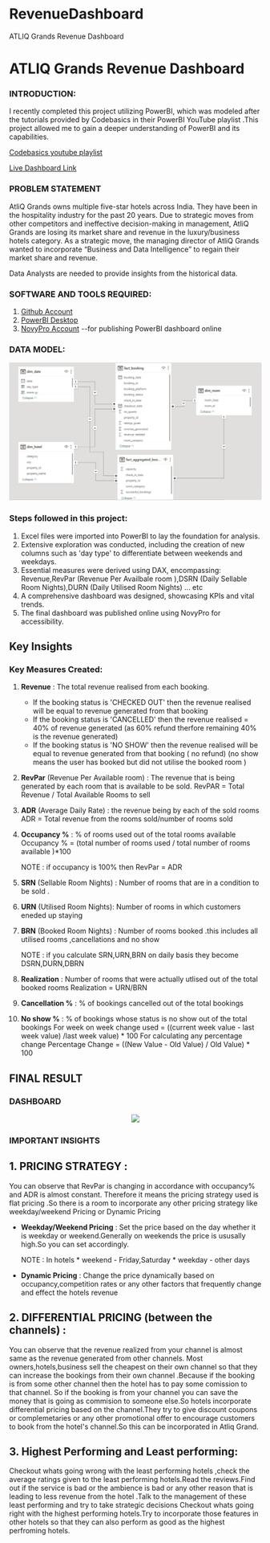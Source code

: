 # RevenueDashboard
ATLIQ Grands Revenue Dashboard
# ATLIQ Grands Revenue Dashboard
### INTRODUCTION:

I recently completed this project utilizing PowerBI, which was modeled after the tutorials provided by Codebasics in their PowerBI YouTube playlist .This project allowed me to gain a deeper understanding of PowerBI and its capabilities.

[Codebasics youtube playlist](https://www.youtube.com/watch?v=tT4V7zguCnc)

[Live Dashboard Link]([https://app.powerbi.com/view?r=eyJrIjoiMmJmMzRjYjgtOTZhNy00ZGVkLTg2YjEtZTY0MDcxMDM3ZGRiIiwidCI6ImRmODY3OWNkLWE4MGUtNDVkOC05OWFjLWM4M2VkN2ZmOTVhMCJ9&pageName=ReportSection40e6fb4b5493ba29ec91](https://app.powerbi.com/view?r=eyJrIjoiYTk5MzcxMTAtMjExZC00ZWVlLTg1NzUtMjE3Mzg4YjgxOGU0IiwidCI6ImRmODY3OWNkLWE4MGUtNDVkOC05OWFjLWM4M2VkN2ZmOTVhMCJ9))

### PROBLEM STATEMENT
AtliQ Grands owns multiple five-star hotels across India. They have been in the hospitality industry for the past 20 years. Due to strategic moves from other competitors and ineffective decision-making in management, AtliQ Grands are losing its market share and revenue in the luxury/business hotels category. As a strategic move, the managing director of AtliQ Grands wanted to incorporate “Business and Data Intelligence” to regain their market share and revenue. 

Data Analysts are needed to provide insights from the historical data.


### SOFTWARE AND TOOLS REQUIRED:

1. [Github Account](https://github.com)
2. [PowerBI Desktop](https://www.microsoft.com/en-us/download/details.aspx?id=58494)
3. [NovyPro Account](https://www.novypro.com/)  --for publishing PowerBI dashboard online

### DATA MODEL:
<div align="center" >
<img height:"100" width:"100" src="https://github.com/bavithaboina/RevenueDashboard/blob/main/img/Reveue_dashboard_data_model.jpg">
</div>

### Steps followed in this project:
1. Excel files were imported into PowerBI to lay the foundation for analysis.
2. Extensive exploration was conducted, including the creation of new columns such as 'day type' to differentiate between weekends and weekdays.
3. Essential measures were derived using DAX, encompassing: Revenue,RevPar (Revenue Per Availbale room ),DSRN (Daily Sellable Room Nights),DURN (Daily Utilised Room Nights) ... etc 
4. A comprehensive dashboard was designed, showcasing KPIs and vital trends. 
5. The final dashboard was published online using NovyPro for accessibility.

## Key Insights

### Key Measures Created:
1. **Revenue**    : The total revenue realised from each booking.
     *  If the booking status is 'CHECKED OUT' then the revenue realised will be equal to revenue generated from that booking
     *  If the booking status is 'CANCELLED' then the revenue realised = 40% of revenue generated (as 60% refund therfore remaining 40% is the revenue generated)
     *  If the booking status is 'NO SHOW' then the revenue realised will be equal to revenue generated from that booking ( no refund) (no show means the user has booked but did not utilise the booked room )
2. **RevPar** (Revenue Per Available room) : The revenue that is being generated by each room that is available to be sold.
       RevPAR = Total Revenue / Total Available Rooms to sell
3. **ADR** (Average Daily Rate) : the revenue being by each of the sold rooms
       ADR =  Total revenue from the rooms sold/number of rooms sold
4. **Occupancy %** : % of rooms used out of the total rooms available
       Occupancy % = (total number of rooms used / total number of rooms available )*100
   
   NOTE : if occupancy is 100% then RevPar = ADR
   
5. **SRN** (Sellable Room Nights) : Number of rooms that are in a condition to be sold .
6. **URN** (Utilised Room Nights): Number of rooms in which customers eneded up staying
7. **BRN** (Booked Room Nights) : Number of rooms booked .this includes all utilised rooms ,cancellations and no show
   
    NOTE : if you calculate SRN,URN,BRN on daily basis they become DSRN,DURN,DBRN
   
8. **Realization** : Number of rooms that were actually utlised out of the total booked rooms
       Realization = URN/BRN
9. **Cancellation %** : % of bookings cancelled out of the total bookings
10. **No show %** : % of bookings whose status is no show out of the total bookings 
For week on week change used  = ((current week value  - last week value) /last week value) * 100
For calculating any percentage change
    Percentage Change = ((New Value - Old Value) / Old Value) * 100

## FINAL RESULT

### DASHBOARD 
<div align="center">
<img src="https://github.com/bavithaboina/RevenueDashboard/blob/main/img/Microsoft%20Power%20BI%20-%20Google%20Chrome%202023-08-26%2011-19-13.mp4"  />
</div>

### IMPORTANT INSIGHTS 
## 1. PRICING STRATEGY :
   
   You can observe that RevPar is changing in accordance with occupancy%  and ADR is almost constant.
   Therefore it means the pricing strategy used is flat pricing .So there is a room to incorporate any other pricing strategy like weekday/weekend Pricing or Dynamic Pricing
   * **Weekday/Weekend Pricing** : Set the price based on the day whether it is weekday or weekend.Generally on weekends the price is ususally high.So you can set accordingly.
     
       NOTE : In hotels
               * weekend - Friday,Saturday
               * weekday - other days
   * **Dynamic Pricing** : Change the price dynamically based on occupancy,competition rates or any other factors that frequently change and effect the hotels revenue
## 2. DIFFERENTIAL PRICING (between the channels) :
   
   You can observe that the revenue realized from your channel is almost same as the revenue generated from other channels. Most owners,hotels,business sell the cheapest on their own channel so that they can increase the bookings from their own channel .Because if the booking is from some other channel then the hotel has to pay some comission to that channel. So if the booking is from your channel you can save the money that is going as commision to someone else.So hotels incorporate differential pricing based on the channel.They try to give discount coupons or complemetaries or any other promotional offer to encourage customers to book from the hotel's channel.So this can be incorporated in Atliq Grand.
   
## 3. Highest Performing and Least performing:
   
   Checkout whats going wrong with the least performing hotels ,check the average ratings given to the least performing hotels.Read the reviews.Find out if the service is bad or the ambience is bad or any other reason that is leading to less revenue from the hotel .Talk to the management of these least performing and try to take strategic decisions
   Checkout whats going right with the highest performing hotels.Try to incorporate those features in other hotels so that they can also perform as good as the highest perfroming hotels.
                   




